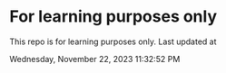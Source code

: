 # For learning purposes only
This repo is for learning purposes only.
Last updated at

Wednesday, November 22, 2023 11:32:52 PM

